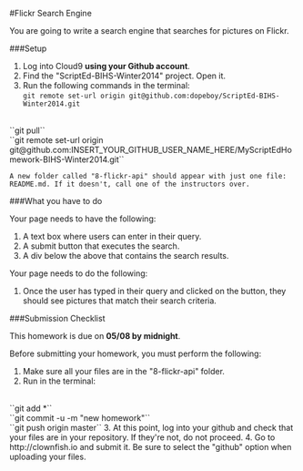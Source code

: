 #Flickr Search Engine

You are going to write a search engine that searches for pictures on Flickr.


###Setup

1. Log into Cloud9 **using your Github account**.
2. Find the "ScriptEd-BIHS-Winter2014" project. Open it.
3. Run the following commands in the terminal: <br/>
      ``git remote set-url origin git@github.com:dopeboy/ScriptEd-BIHS-Winter2014.git``
  <br/>
  ``git pull``<br/>
  ``git remote set-url origin git@github.com:INSERT_YOUR_GITHUB_USER_NAME_HERE/MyScriptEdHomework-BIHS-Winter2014.git``

    A new folder called "8-flickr-api" should appear with just one file: README.md. If it doesn't, call one of the instructors over.
 
###What you have to do

Your page needs to have the following:

1. A text box where users can enter in their query.
2. A submit button that executes the search.
3. A div below the above that contains the search results.

Your page needs to do the following:

1. Once the user has typed in their query and clicked on the button, they should see pictures that match their search criteria.

###Submission Checklist

This homework is due on **05/08 by midnight**. 

Before submitting your homework, you must perform the following:

1. Make sure all your files are in the "8-flickr-api" folder.
2. Run in the terminal: 
  <br/>
  ``git add *``
  <br/>
  ``git commit -u -m "new homework"``
  <br/>
  ``git push origin master``
3. At this point, log into your github and check that your files are in your repository. If they're not, do not proceed.
4. Go to http://clownfish.io and submit it. Be sure to select the "github" option when uploading your files.

